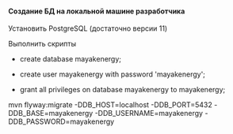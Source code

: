 #### Создание БД на локальной машине разработчика

Установить PostgreSQL (достаточно версии 11)

Выполнить скрипты

- create database mayakenergy;
 
- create user mayakenergy with password 'mayakenergy';
 
- grant all privileges on database mayakenergy to mayakenergy;

mvn flyway:migrate -DDB_HOST=localhost -DDB_PORT=5432 -DDB_BASE=mayakenergy -DDB_USERNAME=mayakenergy -DDB_PASSWORD=mayakenergy